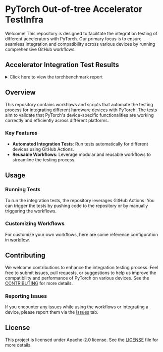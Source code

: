 # PyTorch Out-of-tree Accelerator TestInfra

Welcome! This repository is designed to facilitate the integration testing of 
different accelerators with PyTorch. Our primary focus is to ensure seamless 
integration and compatibility across various devices by running comprehensive 
GitHub workflows.

## Accelerator Integration Test Results

<details>

<summary>Click here to view the torchbenchmark report</summary>

<!-- Torchbenchmark start -->

|                                 | npu   |
|---------------------------------|-------|
| alexnet                         | ✅    |
| Background_Matting              | ✅    |
| basic_gnn_edgecnn               | ✅    |
| basic_gnn_gcn                   | ✅    |
| basic_gnn_gin                   | ✅    |
| basic_gnn_sage                  | ✅    |
| BERT_pytorch                    | ✅    |
| cm3leon_generate                | ✅    |
| dcgan                           | ✅    |
| demucs                          | ✅    |
| densenet121                     | ✅    |
| detectron2_fasterrcnn_r_101_c4  | ❌    |
| detectron2_fasterrcnn_r_101_dc5 | ❌    |
| detectron2_fasterrcnn_r_101_fpn | ❌    |
| detectron2_fasterrcnn_r_50_c4   | ❌    |
| detectron2_fasterrcnn_r_50_dc5  | ❌    |
| detectron2_fasterrcnn_r_50_fpn  | ❌    |
| detectron2_fcos_r_50_fpn        | ❌    |
| detectron2_maskrcnn             | ❌    |
| detectron2_maskrcnn_r_101_c4    | ❌    |
| detectron2_maskrcnn_r_101_fpn   | ❌    |
| detectron2_maskrcnn_r_50_c4     | ❌    |
| detectron2_maskrcnn_r_50_fpn    | ❌    |
| dlrm                            | ✅    |
| doctr_det_predictor             | ❌    |
| doctr_reco_predictor            | ❌    |
| drq                             | ✅    |
| fastNLP_Bert                    | ✅    |
| functorch_dp_cifar10            | ✅    |
| functorch_maml_omniglot         | ✅    |
| hf_Albert                       | ✅    |
| hf_Bart                         | ✅    |
| hf_Bert                         | ✅    |
| hf_Bert_large                   | ✅    |
| hf_BigBird                      | ✅    |
| hf_clip                         | ✅    |
| hf_distil_whisper               | ✅    |
| hf_DistilBert                   | ✅    |
| hf_GPT2                         | ✅    |
| hf_GPT2_large                   | ✅    |
| hf_Longformer                   | ✅    |
| hf_Reformer                     | ❌    |
| hf_Roberta_base                 | ✅    |
| hf_T5                           | ✅    |
| hf_T5_base                      | ✅    |
| hf_T5_generate                  | ✅    |
| hf_T5_large                     | ✅    |
| hf_Whisper                      | ✅    |
| LearningToPaint                 | ✅    |
| lennard_jones                   | ✅    |
| llama                           | ✅    |
| llama_v2_7b_16h                 | ❌    |
| llava                           | ❌    |
| maml                            | ❌    |
| maml_omniglot                   | ✅    |
| microbench_unbacked_tolist_sum  | ✅    |
| mnasnet1_0                      | ✅    |
| mobilenet_v2                    | ✅    |
| mobilenet_v2_quantized_qat      | ❌    |
| mobilenet_v3_large              | ✅    |
| moco                            | ❌    |
| moondream                       | ❌    |
| nanogpt                         | ✅    |
| nvidia_deeprecommender          | ❌    |
| opacus_cifar10                  | ✅    |
| phlippe_densenet                | ✅    |
| phlippe_resnet                  | ✅    |
| pyhpc_equation_of_state         | ✅    |
| pyhpc_isoneutral_mixing         | ✅    |
| pyhpc_turbulent_kinetic_energy  | ✅    |
| pytorch_CycleGAN_and_pix2pix    | ✅    |
| pytorch_stargan                 | ✅    |
| pytorch_unet                    | ✅    |
| resnet152                       | ✅    |
| resnet18                        | ✅    |
| resnet50                        | ✅    |
| resnet50_quantized_qat          | ❌    |
| resnext50_32x4d                 | ✅    |
| sam                             | ✅    |
| sam_fast                        | ❌    |
| shufflenet_v2_x1_0              | ✅    |
| simple_gpt                      | ❌    |
| simple_gpt_tp_manual            | ❌    |
| soft_actor_critic               | ✅    |
| speech_transformer              | ✅    |
| squeezenet1_1                   | ✅    |
| stable_diffusion_text_encoder   | ❌    |
| stable_diffusion_unet           | ❌    |
| Super_SloMo                     | ✅    |
| tacotron2                       | ❌    |
| timm_efficientdet               | ❌    |
| timm_efficientnet               | ✅    |
| timm_nfnet                      | ✅    |
| timm_regnet                     | ✅    |
| timm_resnest                    | ✅    |
| timm_vision_transformer         | ✅    |
| timm_vision_transformer_large   | ✅    |
| timm_vovnet                     | ✅    |
| torch_multimodal_clip           | ❌    |
| tts_angular                     | ✅    |
| vgg16                           | ✅    |
| vision_maskrcnn                 | ❌    |
| yolov3                          | ✅    |

<!-- Torchbenchmark end -->

</details>

## Overview

This repository contains workflows and scripts that automate the testing
process for integrating different hardware devices with PyTorch. The tests aim
to validate that PyTorch's device-specific functionalities are working
correctly and efficiently across different platforms.

### Key Features

- **Automated Integration Tests**: Run tests automatically for different devices using GitHub Actions.
- **Reusable Workflows**: Leverage modular and reusable workflows to streamline the testing process.

## Usage

### Running Tests

To run the integration tests, the repository leverages GitHub Actions.
You can trigger the tests by pushing code to the repository or by manually
triggering the workflows.

### Customizing Workflows

For customize your own workflows, here are some reference configuration in [workflow](https://github.com/pytorch-fdn/oota/tree/main/.github/workflows).

## Contributing

We welcome contributions to enhance the integration testing process. Feel free
to submit issues, pull requests, or suggestions to help us improve the
compatibility and performance of PyTorch on various devices. See the 
[CONTRIBUTING](CONTRIBUTING.md) for more details.

### Reporting Issues

If you encounter any issues while using the workflows or integrating a device,
please report them via the [Issues](https://github.com/pytorch-fdn/oota/issues) tab.

## License

This project is licensed under Apache-2.0 license. See the [LICENSE](LICENSE)
file for more details.
